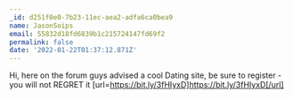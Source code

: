 ```yaml
---
_id: d251f0e0-7b23-11ec-aea2-adfa6ca0bea9
name: JasonSoips
email: 55832d18fd6839b1c215724147fd69f2
permalink: false
date: '2022-01-22T01:37:12.871Z'
---
```

Hi, here on the forum guys advised a cool Dating site, be sure to register - you will not REGRET it [url=https://bit.ly/3fHIyxD]https://bit.ly/3fHIyxD[/url]
